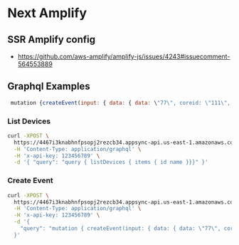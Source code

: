 # Next Amplify

## SSR Amplify config

 - https://github.com/aws-amplify/amplify-js/issues/4243#issuecomment-564553889

## Graphql Examples

```js
 mutation {createEvent(input: { data: { data: \"77\", coreid: \"111\", event: \"temp\", published_at: \"111\"}, eventDeviceId: "3649e6b4-b08e-4d0f-916f-e503680a9f8a" })}
```

### List Devices

```bash
curl -XPOST \
  https://4467i3knabhnfpsopj2rezcb34.appsync-api.us-east-1.amazonaws.com/graphql \
  -H 'Content-Type: application/graphql' \
  -H 'x-api-key: 123456789' \
  -d '{ "query": "query { listDevices { items { id name }}}" }'
```

### Create Event

```bash
curl -XPOST \
  https://4467i3knabhnfpsopj2rezcb34.appsync-api.us-east-1.amazonaws.com/graphql \
  -H 'Content-Type: application/graphql' \
  -H 'x-api-key: 123456789' \
  -d '{
    "query": "mutation { createEvent(input: { data: { data: \"77\", coreid: \"111\", event: \"temp\", published_at: \"111\"}, eventDeviceId: \"3649e6b4-b08e-4d0f-916f-e503680a9f8a\" }) {id} }"
  }'
  ```
